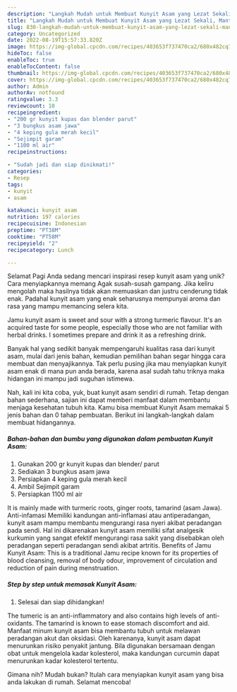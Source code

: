 ```yaml
---
description: "Langkah Mudah untuk Membuat Kunyit Asam yang Lezat Sekali, Mantap"
title: "Langkah Mudah untuk Membuat Kunyit Asam yang Lezat Sekali, Mantap"
slug: 830-langkah-mudah-untuk-membuat-kunyit-asam-yang-lezat-sekali-mantap
category: Uncategorized
date: 2022-08-19T15:57:33.820Z
image: https://img-global.cpcdn.com/recipes/403653f737470ca2/680x482cq70/kunyit-asam-foto-resep-utama.jpg
hideToc: false
enableToc: true
enableTocContent: false
thumbnail: https://img-global.cpcdn.com/recipes/403653f737470ca2/680x482cq70/kunyit-asam-foto-resep-utama.jpg
cover: https://img-global.cpcdn.com/recipes/403653f737470ca2/680x482cq70/kunyit-asam-foto-resep-utama.jpg
author: Admin
authorAv: notfound
ratingvalue: 3.3
reviewcount: 10
recipeingredient:
- "200 gr kunyit kupas dan blender parut"
- "3 bungkus asam jawa"
- "4 keping gula merah kecil"
- "Sejimpit garam"
- "1100 ml air"
recipeinstructions:

- "Sudah jadi dan siap dinikmati!"
categories:
- Resep
tags:
- kunyit
- asam

katakunci: kunyit asam 
nutrition: 197 calories
recipecuisine: Indonesian
preptime: "PT38M"
cooktime: "PT58M"
recipeyield: "2"
recipecategory: Lunch

---
```



Selamat Pagi Anda sedang mencari inspirasi resep kunyit asam yang unik? Cara menyiapkannya memang Agak susah-susah gampang. Jika keliru mengolah maka hasilnya tidak akan memuaskan dan justru cenderung tidak enak. Padahal kunyit asam yang enak seharusnya mempunyai aroma dan rasa yang mampu memancing selera kita.


Jamu kunyit asam is sweet and sour with a strong turmeric flavour. It&#39;s an acquired taste for some people, especially those who are not familiar with herbal drinks. I sometimes prepare and drink it as a refreshing drink.

Banyak hal yang sedikit banyak mempengaruhi kualitas rasa dari kunyit asam, mulai dari jenis bahan, kemudian pemilihan bahan segar hingga cara membuat dan menyajikannya. Tak perlu pusing jika mau menyiapkan kunyit asam enak di mana pun anda berada, karena asal sudah tahu triknya maka hidangan ini mampu jadi suguhan istimewa.


Nah, kali ini kita coba, yuk, buat kunyit asam sendiri di rumah. Tetap dengan bahan sederhana, sajian ini dapat memberi manfaat dalam membantu menjaga kesehatan tubuh kita. Kamu bisa membuat Kunyit Asam memakai 5 jenis bahan dan 0 tahap pembuatan. Berikut ini langkah-langkah dalam membuat hidangannya.

<!--inarticleads1-->

##### Bahan-bahan dan bumbu yang digunakan dalam pembuatan Kunyit Asam:

1. Gunakan 200 gr kunyit kupas dan blender/ parut
1. Sediakan 3 bungkus asam jawa
1. Persiapkan 4 keping gula merah kecil
1. Ambil Sejimpit garam
1. Persiapkan 1100 ml air


It is mainly made with turmeric roots, ginger roots, tamarind (asam Jawa). Anti-infamasi Memiliki kandungan anti-inflamasi atau antiperadangan, kunyit asam mampu membantu mengurangi rasa nyeri akibat peradangan pada sendi. Hal ini dikarenakan kunyit asam memiliki sifat analgesik kurkumin yang sangat efektif mengurangi rasa sakit yang disebabkan oleh peradangan seperti peradangan sendi akibat artritis. Benefits of Jamu Kunyit Asam: This is a traditional Jamu recipe known for its properties of blood cleansing, removal of body odour, improvement of circulation and reduction of pain during menstruation. 

<!--inarticleads2-->

##### Step by step untuk memasak Kunyit Asam:


1. Selesai dan siap dihidangkan!

The tumeric is an anti-inflammatory and also contains high levels of anti-oxidants. The tamarind is known to ease stomach discomfort and aid. Manfaat minum kunyit asam bisa membantu tubuh untuk melawan peradangan akut dan oksidasi. Oleh karenanya, kunyit asam dapat menurunkan risiko penyakit jantung. Bila digunakan bersamaan dengan obat untuk mengelola kadar kolesterol, maka kandungan curcumin dapat menurunkan kadar kolesterol tertentu. 

Gimana nih? Mudah bukan? Itulah cara menyiapkan kunyit asam yang bisa anda lakukan di rumah. Selamat mencoba!
